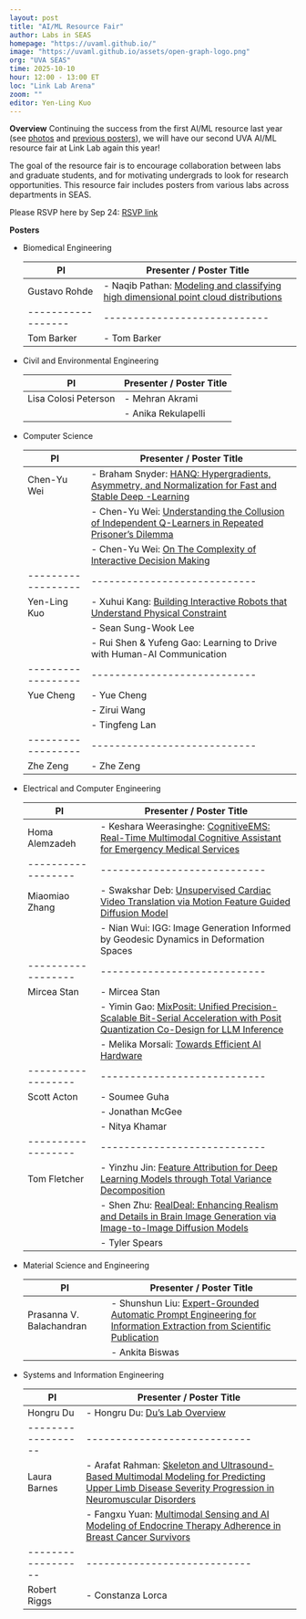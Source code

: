 ```yaml
---
layout: post
title: "AI/ML Resource Fair"
author: Labs in SEAS
homepage: "https://uvaml.github.io/"
image: "https://uvaml.github.io/assets/open-graph-logo.png"
org: "UVA SEAS"
time: 2025-10-10
hour: 12:00 - 13:00 ET
loc: "Link Lab Arena"
zoom: ""
editor: Yen-Ling Kuo
---
```


**Overview**
Continuing the success from the first AI/ML resource last year (see [photos](https://photos.app.goo.gl/HbfBSV6pTXbvdU619) and [previous posters](https://uvaml.github.io/pasttalks/2024-10-03/)), we will have our second UVA AI/ML resource fair at Link Lab again this year! 

The goal of the resource fair is to encourage collaboration between labs and graduate students, and for motivating undergrads to look for research opportunities. This resource fair includes posters from various labs across departments in SEAS.

Please RSVP here by Sep 24: [RSVP link](https://forms.gle/W4i6onKdSP9hcJAx7) 

**Posters**

- Biomedical Engineering

  | PI               | Presenter / Poster Title   |
  |------------------|----------------------------|
  | Gustavo Rohde    | - Naqib Pathan: [Modeling and classifying high dimensional point cloud distributions](https://virginia.box.com/s/92wg45r2jw8jbl2pv2b8as6c37r2ua4n) |
  |------------------|----------------------------|
  | Tom Barker       | - Tom Barker               |

- Civil and Environmental Engineering

  | PI               | Presenter / Poster Title   |
  |------------------|----------------------------|
  | Lisa Colosi Peterson       | - Mehran Akrami               |
  |                            | - Anika Rekulapelli           |

- Computer Science

  | PI               | Presenter / Poster Title   |
  |------------------|----------------------------|
  | Chen-Yu Wei      | - Braham Snyder: [HANQ: Hypergradients, Asymmetry, and Normalization for Fast and Stable Deep -Learning](https://virginia.box.com/s/rzxaplxg6d3snajvaxuc3p68k56p6g0x) |
  |                  | - Chen-Yu Wei: [Understanding the Collusion of Independent Q-Learners in Repeated Prisoner’s Dilemma](https://virginia.box.com/s/bmdc0whw4j1kl1mpwvpkmh8ea8lb6bqw)  |
  |                  | - Chen-Yu Wei: [On The Complexity of Interactive Decision Making](https://virginia.box.com/s/ydg5b4xqbb47klxrw888eg0gduju02oq) |
  |------------------|----------------------------|
  | Yen-Ling Kuo     | - Xuhui Kang: [Building Interactive Robots that Understand Physical Constraint](https://virginia.box.com/s/yv1jv7xgc6efc7crg9gttvzp38h4im3y) |
  |                  | - Sean Sung-Wook Lee       |
  |                  | - Rui Shen & Yufeng Gao: Learning to Drive with Human-AI Communication  |
  |------------------|----------------------------|
  | Yue Cheng        | - Yue Cheng                |
  |                  | - Zirui Wang               |
  |                  | - Tingfeng Lan             |
  |------------------|----------------------------|
  | Zhe Zeng         | - Zhe Zeng                 |

- Electrical and Computer Engineering

  | PI               | Presenter / Poster Title   |
  |------------------|----------------------------|
  | Homa Alemzadeh   | - Keshara Weerasinghe: [CognitiveEMS: Real-Time Multimodal Cognitive Assistant for Emergency Medical Services](https://virginia.box.com/s/7f9sebrl7jk027u7j2yq4cyjj72ojeb3) |
  |------------------|----------------------------|
  | Miaomiao Zhang   | - Swakshar Deb: [Unsupervised Cardiac Video Translation via Motion Feature Guided Diffusion Model](https://virginia.box.com/s/flil9e1uqeiljwmzbdfbf95fq2nhn7fd) |
  |                  | - Nian Wui: IGG: Image Generation Informed by Geodesic Dynamics in Deformation Spaces  |
  |------------------|----------------------------|
  | Mircea Stan      | - Mircea Stan              |
  |                  | - Yimin Gao: [MixPosit: Unified Precision-Scalable Bit-Serial Acceleration with Posit Quantization Co-Design for LLM Inference](https://virginia.box.com/s/dj464787bcch5kr70j6ypqm66olt9f05) |
  |                  | - Melika Morsali: [Towards Efficient AI Hardware](https://virginia.box.com/s/6pufjdh5s3x9h0h581cry6q57wu8g511)  |
  |------------------|----------------------------|
  | Scott Acton      | - Soumee Guha              |
  |                  | - Jonathan McGee           |
  |                  | - Nitya Khamar             |
  |------------------|----------------------------|
  | Tom Fletcher     | - Yinzhu Jin: [Feature Attribution for Deep Learning Models through Total Variance Decomposition](https://virginia.box.com/s/nwojtnfvv55evcv5zuziyoruikv6k1lh) |
  |                  | - Shen Zhu: [RealDeal: Enhancing Realism and Details in Brain Image Generation via Image-to-Image Diffusion Models](https://virginia.box.com/s/dp2zd5skyvncgzsbdz05q7fz4kbihpea) |
  |                  | - Tyler Spears             |

- Material Science and Engineering

  | PI               | Presenter / Poster Title   |
  |------------------|----------------------------|
  | Prasanna V. Balachandran      | - Shunshun Liu: [Expert-Grounded Automatic Prompt Engineering for Information Extraction from Scientific Publication](https://virginia.box.com/s/grzrwwywvtb17var4b4ogm07qgn7fwr4) |
  |                               | - Ankita Biswas            |

- Systems and Information Engineering

  | PI               | Presenter / Poster Title   |
  |------------------|----------------------------|
  | Hongru Du        | - Hongru Du: [Du’s Lab Overview](https://virginia.box.com/s/a7unfk203x8g3gx1p1vbwrqbzsabafb6) |
  |------------------|----------------------------|
  | Laura Barnes     | - Arafat Rahman: [Skeleton and Ultrasound-Based Multimodal Modeling for Predicting Upper Limb Disease Severity Progression in Neuromuscular Disorders](https://virginia.box.com/s/muu66ocjxny2841k84lrrvy4c19crrq0) |
  |                  | - Fangxu Yuan: [Multimodal Sensing and AI Modeling of Endocrine Therapy Adherence in Breast Cancer Survivors](https://virginia.box.com/s/lkiy1rksklam9jvhoarqf3h6emd0th2s) |
  |------------------|----------------------------|
  | Robert Riggs     | - Constanza Lorca          |


